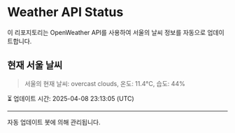 
# Weather API Status

이 리포지토리는 OpenWeather API를 사용하여 서울의 날씨 정보를 자동으로 업데이트합니다.

## 현재 서울 날씨
> 서울의 현재 날씨: overcast clouds, 온도: 11.4°C, 습도: 44%

⏳ 업데이트 시간: 2025-04-08 23:13:05 (UTC)

---
자동 업데이트 봇에 의해 관리됩니다.
